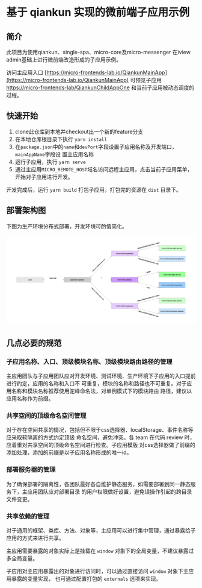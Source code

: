 # 基于 qiankun 实现的微前端子应用示例

## 简介

此项目为使用qiankun、single-spa、micro-core及micro-messenger
在iview admin基础上进行微前端改造形成的子应用示例。

访问主应用入口 [https://micro-frontends-lab.io/QiankunMainApp](https://micro-frontends-lab.io/QiankunMainApp)
可预览子应用 [https://micro-frontends-lab/QiankunChildAppOne](https://micro-frontends-lab/QiankunChildAppOne)
和当前子应用被动态调度的过程。

## 快速开始


1. clone此仓库到本地并checkout出一个新的feature分支
2. 在本地仓库根目录下执行 `yarn install`
3. 在`package.json`中的`name`和`devPort`字段设置子应用名称及开发端口，`mainAppName`字段设
   置主应用名称
4. 运行子应用，执行 `yarn serve`
5. 通过主应用`MICRO_REMOTE_HOST`域名访问远程主应用，点击当前子应用菜单，开始对子应用进行开发。

开发完成后，运行 `yarn build` 打包子应用，打包完的资源在 `dist` 目录下。

## 部署架构图

下图为生产环境分布式部署，开发环境可酌情简化。

![部署架构图](https://github.com/micro-frontends-lab/QiankunMainApp/raw/main/doc/architecture_dep.png)

## 几点必要的规范

### 子应用名称、入口、顶级模块名称、顶级模块路由路径的管理

主应用团队与子应用团队应对开发环境、测试环境、生产环境下子应用的入口提前进行约定，应用的名称和入口不
可重复，模块的名称和路径也不可重复。对于应用名称和模块名称推荐使用驼峰命名法，对单例模式下的模块路由
路径，建议以应用名称作为前缀。

### 共享空间的顶级命名空间管理

对于存在空间共享的情况，包括但不限于css选择器、localStorage、事件名称等应采取软隔离的方式约定顶级
命名空间，避免冲突。各 team 在代码 review 时，应着重对共享空间的顶级命名空间进行检查。子应用模版
对css选择器做了前缀的添加处理，添加的前缀是以子应用名称形成的唯一id。

### 部署服务器的管理

为了确保部署的隔离性，各团队最好各自维护静态服务，如需要部署到同一静态服务下，主应用团队应对部署目录
的用户权限做好设置，避免误操作引起的跨目录文件变更。

### 共享依赖的管理

对于通用的框架、类库、方法、对象等，主应用可以进行集中管理，通过暴露给子应用的方式来进行共享。

主应用需要暴露的对象实际上是挂载在 `window` 对象下的全局变量，不建议暴露过多全局变量。

子应用对主应用暴露出的对象进行访问时，可以通过直接访问 `window` 对象下主应用暴露的变量实现，
也可通过配置打包的 `externals` 选项来实现。


